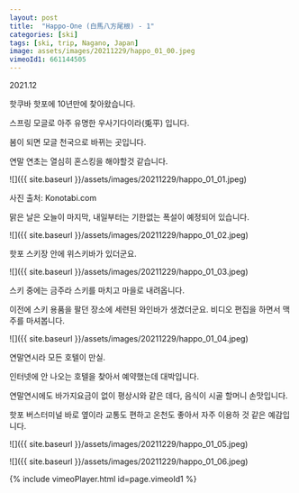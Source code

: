 ```yaml
---
layout: post
title:  "Happo-One (白馬八方尾根) - 1"
categories: [ski]
tags: [ski, trip, Nagano, Japan]
image: assets/images/20211229/happo_01_00.jpeg
vimeoId1: 661144505
---
```


2021.12

핫쿠바 핫포에 10년만에 찾아왔습니다.

스프링 모글로 아주 유명한 우사기다이라(兎平) 입니다.

봄이 되면 모글 천국으로 바뀌는 곳입니다.

연말 연초는 열심히 혼스킹을 해야할것 같습니다.

![]({{ site.baseurl }}/assets/images/20211229/happo_01_01.jpeg)

사진 출처: Konotabi.com

맑은 날은 오늘이 마지막, 내일부터는 기한없는 폭설이 예정되어 있습니다.

![]({{ site.baseurl }}/assets/images/20211229/happo_01_02.jpeg)

핫포 스키장 안에 위스키바가 있더군요.

![]({{ site.baseurl }}/assets/images/20211229/happo_01_03.jpeg)

스키 중에는 금주라 스키를 마치고 마을로 내려옵니다.

이전에 스키 용품을 팔던 장소에 세련된 와인바가 생겼더군요. 비디오 편집을 하면서 맥주를 마셔봅니다.

![]({{ site.baseurl }}/assets/images/20211229/happo_01_04.jpeg)

연말연시라 모든 호텔이 만실.

인터넷에 안 나오는 호텔을 찾아서 예약했는데 대박입니다.

연말연시에도 바가지요금이 없이 평상시와 같은 데다, 음식이 시골 할머니 손맛입니다.

핫포 버스터미널 바로 옆이라 교통도 편하고 온천도 좋아서 자주 이용하 것 같은 예감입니다.

![]({{ site.baseurl }}/assets/images/20211229/happo_01_05.jpeg)

![]({{ site.baseurl }}/assets/images/20211229/happo_01_06.jpeg)

{% include vimeoPlayer.html id=page.vimeoId1 %}
